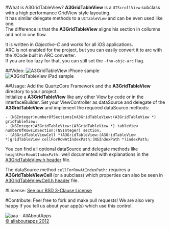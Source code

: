  
#What is A3GridTableView?
**A3GridTableView** is a `UIScrollView` subclass with a high performance GridView style layouting.  
It has similar delegate methods to a `UITableView` and can be even used like one.  
The difference is that the **A3GridTableView** aligns his section in collumns and not in one flow.

It is written in *Objective-C* and works for all iOS applications.  
ARC is not enabled for the project, but you can easily convert it to arc with the XCode built in ARC converter.  
If you are too lazy for that, you can still set the `-fno-objc-arc` flag.

##Video:
![A3GridTableView iPhone sample](https://dl.dropbox.com/u/9934540/aaa/A3GridTableViewSampleIPhone.gif "A3GridTableView iPhone Sample Video")
![A3GridTableView iPad sample](https://dl.dropbox.com/u/9934540/aaa/A3GridTableViewSampleIPad.gif "A3GridTableView iPad Sample Video")


##Usage:
Add the QuartzCore Framework and the **A3GridTableView** directory to your project.  
Initialize a **A3GridTableView** like any other View by code or in the InterfaceBuilder.
Set your ViewController as dataSource and delegate of the **A3GridTableView** and implement the required dataSource methods:

    - (NSInteger)numberOfSectionsInA3GridTableView:(A3GridTableView *) gridTableView;
    - (NSInteger)A3GridTableView:(A3GridTableView *) tableView numberOfRowsInSection:(NSInteger) section;
    - (A3GridTableViewCell *)A3GridTableView:(A3GridTableView *)gridTableView cellForRowAtIndexPath:(NSIndexPath *)indexPath;

You can find all optional dataSource and delegate methods like `heightForRowAtIndexPath:` well documented with explanations in the [A3GridTableView.h header](https://github.com/allaboutapps/A3GridView/blob/master/A3GridTableView/A3GridTableView.h) file.  

The dataSource method `cellForRowAtIndexPath:` requires a **A3GridTableViewCell** (or a subclass) which properties can also be seen in [A3GridTableViewCell.h header](https://github.com/allaboutapps/A3GridView/blob/master/A3GridTableView/A3GridTableViewCell.h) file.
 
#License:
[See our BSD 3-Clause License](https://github.com/allaboutapps/A3GridView/blob/master/LICENSE.txt)

#Contribute:
Feel free to fork and make pull requests! We are also very happy if you tell us about your app(s) which use this control.  


![aaa - AllAboutApps](https://dl.dropbox.com/u/9934540/aaa/aaaLogo.png "aaa - AllAboutApps")  
[© allaboutapps 2012](http://www.allaboutapps.at)